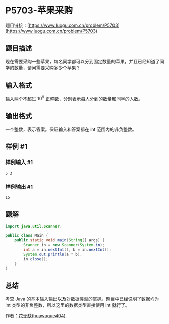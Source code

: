 # P5703-苹果采购

题目链接：[https://www.luogu.com.cn/problem/P5703](https://www.luogu.com.cn/problem/P5703)

## 题目描述

现在需要采购一些苹果，每名同学都可以分到固定数量的苹果，并且已经知道了同学的数量，请问需要采购多少个苹果？

## 输入格式

输入两个不超过 $10^9$ 正整数，分别表示每人分到的数量和同学的人数。

## 输出格式

一个整数，表示答案。保证输入和答案都在 int 范围内的非负整数。

## 样例 #1

### 样例输入 #1

```
5 3
```

### 样例输出 #1

```
15
```

## 题解

```java
import java.util.Scanner;

public class Main {
    public static void main(String[] args) {
        Scanner in = new Scanner(System.in);
        int a = in.nextInt(), b = in.nextInt();
        System.out.println(a * b);
        in.close();
    }
}
```

## 总结

考查 Java 的基本输入输出以及对数据类型的掌握。题目中已经说明了数据均为 int 类型的非负整数，所以这里的数据类型直接使用 int 就行了。

作者：[花无缺(huawuque404)](https://huawuque404.com)